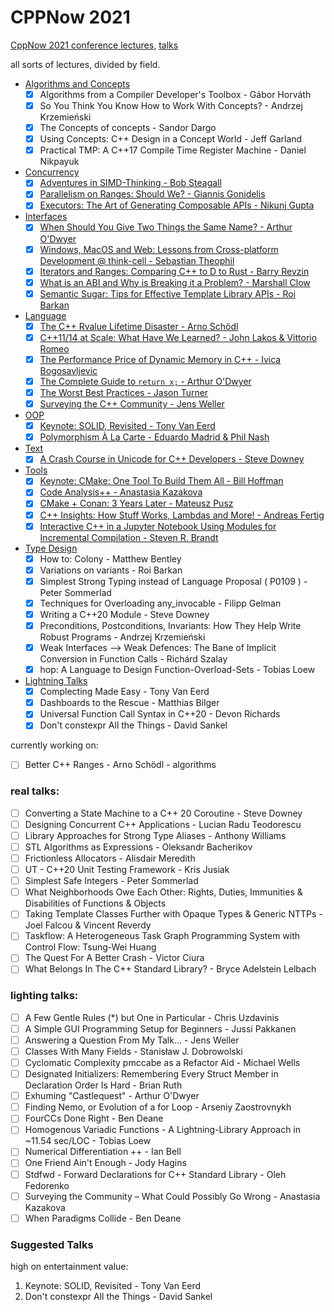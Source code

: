 # CPPNow 2021

[CppNow 2021 conference lectures](https://youtube.com/playlist?list=PL_AKIMJc4roXvFWuYzTL7Xe7j4qukOXPq), [talks](https://cppnow.org/history/2021/talks/)

all sorts of lectures, divided by field.

- [Algorithms and Concepts](Algorithms%20and%20Concepts.md)
  - [x] Algorithms from a Compiler Developer's Toolbox - Gábor Horváth
  - [x] So You Think You Know How to Work With Concepts? - Andrzej Krzemieński
  - [x] The Concepts of concepts - Sandor Dargo
  - [x] Using Concepts: C++ Design in a Concept World - Jeff Garland
  - [x] Practical TMP: A C++17 Compile Time Register Machine - Daniel Nikpayuk
- [Concurrency](Concurrency.md)
  - [x] [Adventures in SIMD-Thinking - Bob Steagall](Concurrency.md#adventures-in-simd-thinking---bob-steagall)
  - [x] [Parallelism on Ranges: Should We? - Giannis Gonidelis](Concurrency.mdd#parallelism-on-ranges-should-we---giannis-gonidelis)
  - [x] [Executors: The Art of Generating Composable APIs - Nikunj Gupta](Concurrency.md#executors-the-art-of-generating-composable-apis---nikunj-gupta)
- [Interfaces](Interfaces.md)
  - [x] [When Should You Give Two Things the Same Name? - Arthur O'Dwyer](Interfaces.md#when-should-you-give-two-things-the-same-name---arthur-odwyer)
  - [x] [Windows, MacOS and Web: Lessons from Cross-platform Development @ think-cell - Sebastian Theophil](Interfaces.md#windows-macos-and-web-lessons-from-cross-platform-development--think-cell---sebastian-theophil)
  - [x] [Iterators and Ranges: Comparing C++ to D to Rust - Barry Revzin](Interfaces.md#iterators-and-ranges-comparing-c-to-d-to-rust---barry-revzin)
  - [x] [What is an ABI and Why is Breaking it a Problem? - Marshall Clow](Interfaces.md#what-is-an-abi-and-why-is-breaking-it-a-problem---marshall-clow)
  - [x] [Semantic Sugar: Tips for Effective Template Library APIs - Roi Barkan](Interfaces.md#semantic-sugar-tips-for-effective-template-library-apis---roi-barkan)
- [Language](Language.md)
  - [x] [The C++ Rvalue Lifetime Disaster - Arno Schödl](Language.md#the-c-rvalue-lifetime-disaster---arno-sch%C3%B6dl)
  - [x] [C++11/14 at Scale: What Have We Learned? - John Lakos & Vittorio Romeo](Language.md#c1114-at-scale-what-have-we-learned---john-lakos--vittorio-romeo)
  - [x] [The Performance Price of Dynamic Memory in C++ - Ivica Bogosavljevic](Language.md#the-performance-price-of-dynamic-memory-in-c---ivica-bogosavljevic)
  - [x] [The Complete Guide to `return x;` - Arthur O'Dwyer](Language.md#the-complete-guide-to-return-x---arthur-odwyer)
  - [x] [The Worst Best Practices - Jason Turner](Language.md#the-worst-best-practices---jason-turner)
  - [x] [Surveying the C++ Community - Jens Weller](Language.md#surveying-the-c-community---jens-weller)
- [OOP](OOP.md)
  - [x] [Keynote: SOLID, Revisited - Tony Van Eerd](OOP.md#keynote-solid-revisited---tony-van-eerd)
  - [x] [Polymorphism À La Carte - Eduardo Madrid & Phil Nash](OOP.md#polymorphism-%C3%A0-la-carte---eduardo-madrid--phil-nas)
- [Text](Text.md)
  - [x] [A Crash Course in Unicode for C++ Developers - Steve Downey](Text.md#a-crash-course-in-unicode-for-c-developers---steve-downey)
- [Tools](Tools.md)
  - [x] [Keynote: CMake: One Tool To Build Them All - Bill Hoffman](Tools.md#keynote-cmake-one-tool-to-build-them-all---bill-hoffman)
  - [x] [Code Analysis++ - Anastasia Kazakova](Tools.md#code-analysis---anastasia-kazakova)
  - [x] [CMake + Conan: 3 Years Later - Mateusz Pusz](Tools.md#cmake--conan-3-years-later---mateusz-pusz)
  - [x] [C++ Insights: How Stuff Works, Lambdas and More! - Andreas Fertig](Tools.md#c-insights-how-stuff-works-lambdas-and-more---andreas-fertig)
  - [x] [Interactive C++ in a Jupyter Notebook Using Modules for Incremental Compilation - Steven R. Brandt](Tools.md#interactive-c-in-a-jupyter-notebook-using-modules-for-incremental-compilation---steven-r-brandt)
- [Type Design](Type%20Design.md)
  - [x] How to: Colony - Matthew Bentley
  - [x] Variations on variants - Roi Barkan
  - [x] Simplest Strong Typing instead of Language Proposal ( P0109 ) - Peter Sommerlad
  - [x] Techniques for Overloading any_invocable - Filipp Gelman
  - [x] Writing a C++20 Module - Steve Downey
  - [x] Preconditions, Postconditions, Invariants: How They Help Write Robust Programs - Andrzej Krzemieński
  - [x] Weak Interfaces --> Weak Defences: The Bane of Implicit Conversion in Function Calls - Richárd Szalay
  - [x] hop: A Language to Design Function-Overload-Sets - Tobias Loew
- [Lightning Talks](Lightning%20Talks.md)
  - [x] Complecting Made Easy - Tony Van Eerd
  - [x] Dashboards to the Rescue - Matthias Bilger
  - [x] Universal Function Call Syntax in C++20 - Devon Richards
  - [x] Don't constexpr All the Things - David Sankel

currently working on:

- [ ] Better C++ Ranges - Arno Schödl - algorithms

### real talks:

- [ ] Converting a State Machine to a C++ 20 Coroutine - Steve Downey
- [ ] Designing Concurrent C++ Applications - Lucian Radu Teodorescu
- [ ] Library Approaches for Strong Type Aliases - Anthony Williams
- [ ] STL Algorithms as Expressions - Oleksandr Bacherikov
- [ ] Frictionless Allocators - Alisdair Meredith
- [ ] UT - C++20 Unit Testing Framework - Kris Jusiak
- [ ] Simplest Safe Integers - Peter Sommerlad
- [ ] What Neighborhoods Owe Each Other: Rights, Duties, Immunities & Disabilities of Functions & Objects
- [ ] Taking Template Classes Further with Opaque Types & Generic NTTPs - Joel Falcou & Vincent Reverdy
- [ ] Taskflow: A Heterogeneous Task Graph Programming System with Control Flow: Tsung-Wei Huang
- [ ] The Quest For A Better Crash - Victor Ciura
- [ ] What Belongs In The C++ Standard Library? - Bryce Adelstein Lelbach

### lighting talks:

- [ ] A Few Gentle Rules (\*) but One in Particular - Chris Uzdavinis
- [ ] A Simple GUI Programming Setup for Beginners - Jussi Pakkanen
- [ ] Answering a Question From My Talk… - Jens Weller
- [ ] Classes With Many Fields - Stanisław J. Dobrowolski
- [ ] Cyclomatic Complexity pmccabe as a Refactor Aid - Michael Wells
- [ ] Designated Initializers: Remembering Every Struct Member in Declaration Order Is Hard - Brian Ruth
- [ ] Exhuming "Castlequest" - Arthur O'Dwyer
- [ ] Finding Nemo, or Evolution of a for Loop - Arseniy Zaostrovnykh
- [ ] FourCCs Done Right - Ben Deane
- [ ] Homogenous Variadic Functions - A Lightning-Library Approach in ~11.54 sec/LOC - Tobias Loew
- [ ] Numerical Differentiation ++ - Ian Bell
- [ ] One Friend Ain't Enough - Jody Hagins
- [ ] Stdfwd - Forward Declarations for C++ Standard Library - Oleh Fedorenko
- [ ] Surveying the Community – What Could Possibly Go Wrong - Anastasia Kazakova
- [ ] When Paradigms Collide - Ben Deane

### Suggested Talks

high on entertainment value:

1. Keynote: SOLID, Revisited - Tony Van Eerd
2. Don't constexpr All the Things - David Sankel
